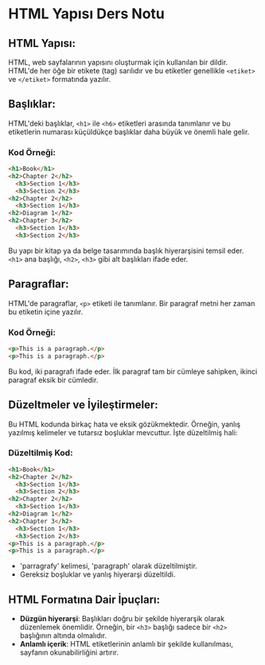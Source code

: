
# HTML Yapısı Ders Notu

## HTML Yapısı:
HTML, web sayfalarının yapısını oluşturmak için kullanılan bir dildir. HTML'de her öğe bir etikete (tag) sarılıdır ve bu etiketler genellikle `<etiket>` ve `</etiket>` formatında yazılır.

## Başlıklar:
HTML'deki başlıklar, `<h1>` ile `<h6>` etiketleri arasında tanımlanır ve bu etiketlerin numarası küçüldükçe başlıklar daha büyük ve önemli hale gelir.

### Kod Örneği:
```html
<h1>Book</h1>
<h2>Chapter 2</h2>
  <h3>Section 1</h3>
  <h3>Section 2</h3>
<h2>Chapter 2</h2>
  <h3>Section 1</h3>
<h2>Diagram 1</h2>
<h2>Chapter 3</h2>
  <h3>Section 1</h3>
  <h3>Section 2</h3>
```

Bu yapı bir kitap ya da belge tasarımında başlık hiyerarşisini temsil eder. `<h1>` ana başlığı, `<h2>`, `<h3>` gibi alt başlıkları ifade eder.

## Paragraflar:
HTML'de paragraflar, `<p>` etiketi ile tanımlanır. Bir paragraf metni her zaman bu etiketin içine yazılır.

### Kod Örneği:
```html
<p>This is a paragraph.</p>
<p>This is a paragraph.</p>
```

Bu kod, iki paragrafı ifade eder. İlk paragraf tam bir cümleye sahipken, ikinci paragraf eksik bir cümledir.

## Düzeltmeler ve İyileştirmeler:
Bu HTML kodunda birkaç hata ve eksik gözükmektedir. Örneğin, yanlış yazılmış kelimeler ve tutarsız boşluklar mevcuttur. İşte düzeltilmiş hali:

### Düzeltilmiş Kod:
```html
<h1>Book</h1>
<h2>Chapter 2</h2>
  <h3>Section 1</h3>
  <h3>Section 2</h3>
<h2>Chapter 2</h2>
  <h3>Section 1</h3>
<h2>Diagram 1</h2>
<h2>Chapter 3</h2>
  <h3>Section 1</h3>
  <h3>Section 2</h3>
<p>This is a paragraph.</p>
<p>This is a paragraph.</p>
```

- 'parragrafy' kelimesi, 'paragraph' olarak düzeltilmiştir.
- Gereksiz boşluklar ve yanlış hiyerarşi düzeltildi.

## HTML Formatına Dair İpuçları:
- **Düzgün hiyerarşi**: Başlıkları doğru bir şekilde hiyerarşik olarak düzenlemek önemlidir. Örneğin, bir `<h3>` başlığı sadece bir `<h2>` başlığının altında olmalıdır.
- **Anlamlı içerik**: HTML etiketlerinin anlamlı bir şekilde kullanılması, sayfanın okunabilirliğini artırır.
